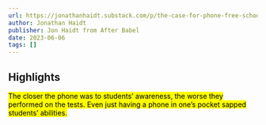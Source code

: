 ```yaml
---
url: https://jonathanhaidt.substack.com/p/the-case-for-phone-free-schools
author: Jonathan Haidt
publisher: Jon Haidt from After Babel
date: 2023-06-06
tags: []
---
```


## Highlights
<mark>The closer the phone was to students’ awareness, the worse they performed on the tests. Even just having a phone in one’s pocket sapped students’ abilities.</mark>

